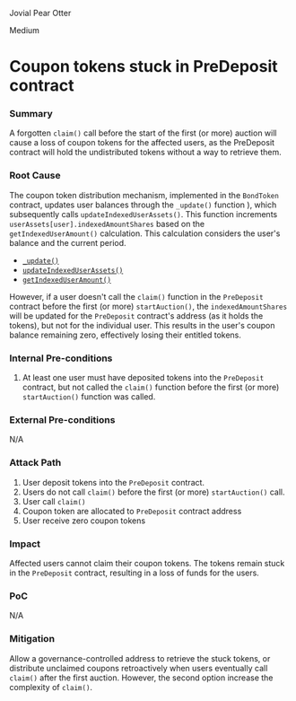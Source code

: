 Jovial Pear Otter

Medium

# Coupon tokens stuck in PreDeposit contract

### Summary

A forgotten `claim()` call before the start of the first (or more) auction will cause a loss of coupon tokens for the affected users, as the PreDeposit contract will hold the undistributed tokens without a way to retrieve them.

### Root Cause

The coupon token distribution mechanism, implemented in the `BondToken` contract, updates user balances through the `_update()` function ), which subsequently calls `updateIndexedUserAssets()`. This function increments `userAssets[user].indexedAmountShares` based on the `getIndexedUserAmount()` calculation. This calculation considers the user's balance and the current period.

* [`_update()`](https://github.com/sherlock-audit/2024-12-plaza-finance/blob/main/plaza-evm/src/BondToken.sol#L154)
* [`updateIndexedUserAssets()`](https://github.com/sherlock-audit/2024-12-plaza-finance/blob/main/plaza-evm/src/BondToken.sol#L172)
* [`getIndexedUserAmount()`](https://github.com/sherlock-audit/2024-12-plaza-finance/blob/main/plaza-evm/src/BondToken.sol#L190)

However, if a user doesn't call the `claim()` function in the `PreDeposit` contract before the first (or more) `startAuction()`, the `indexedAmountShares` will be updated for the `PreDeposit` contract's address (as it holds the tokens), but not for the individual user.  This results in the user's coupon balance remaining zero, effectively losing their entitled tokens.

### Internal Pre-conditions

1. At least one user must have deposited tokens into the `PreDeposit` contract, but not called the `claim()` function before the first (or more) `startAuction()` function was called.

### External Pre-conditions

N/A

### Attack Path

1. User deposit tokens into the `PreDeposit` contract.
2. Users do not call `claim()` before the first (or more) `startAuction()` call.
3. User call `claim()` 
4. Coupon token are allocated to `PreDeposit` contract address
5. User receive zero coupon tokens

### Impact

Affected users cannot claim their coupon tokens. The tokens remain stuck in the `PreDeposit` contract, resulting in a loss of funds for the users. 

### PoC

N/A

### Mitigation

Allow a governance-controlled address to retrieve the stuck tokens, or distribute unclaimed coupons retroactively when users eventually call `claim()` after the first auction. However, the second option increase the complexity of `claim()`.